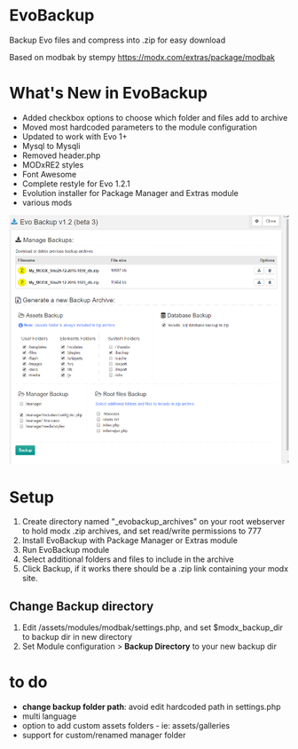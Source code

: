 # EvoBackup
Backup Evo files and compress into .zip for easy download

Based on modbak by stempy
https://modx.com/extras/package/modbak

# What's New in EvoBackup

* Added checkbox options to choose which folder and files add to archive
* Moved most hardcoded parameters to the module configuration
* Updated to work with Evo 1+
* Mysql to Mysqli
* Removed header.php
* MODxRE2 styles
* Font Awesome
* Complete restyle for Evo 1.2.1
* Evolution installer for Package Manager and Extras module
* various mods

![evobackup](https://github.com/Nicola1971/training-materials/blob/master/Images/evobackup-beta3.png)

# Setup
1. Create directory named "_evobackup_archives"  on your root webserver to hold modx .zip archives, and set read/write permissions to 777
2. Install EvoBackup with Package Manager or Extras module
3. Run EvoBackup module
4. Select additional folders and files to include in the archive
5. Click Backup, if it works there should be a .zip link containing your modx site.

## Change Backup directory
1. Edit /assets/modules/modbak/settings.php, and set $modx_backup_dir to backup dir in new directory
2. Set Module configuration > **Backup Directory** to your new backup dir


# to do

* **change backup folder path**: avoid edit hardcoded path in settings.php
* multi language
* option to add custom assets folders - ie: assets/galleries
* support for custom/renamed manager folder
